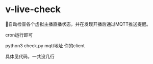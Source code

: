 # v-live-check

📡自动检查各个虚拟主播直播状态，并在发现开播后通过MQTT推送提醒。

cron运行即可

python3 check.py mqtt地址 你的client

具体见代码，一共没几行
